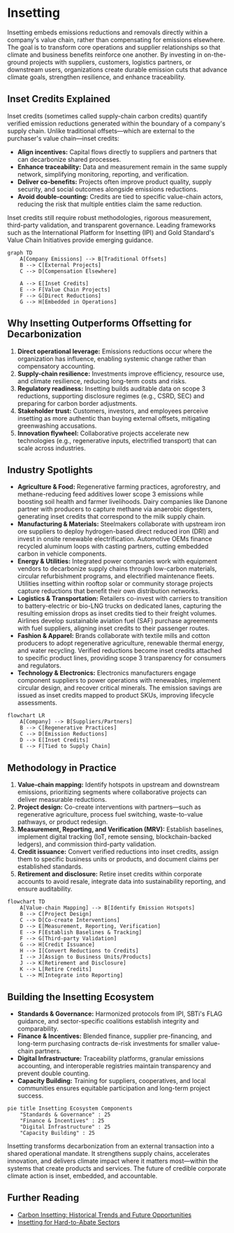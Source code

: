 # Insetting

Insetting embeds emissions reductions and removals directly within a company's value chain, rather than compensating for emissions elsewhere. The goal is to transform core operations and supplier relationships so that climate and business benefits reinforce one another. By investing in on-the-ground projects with suppliers, customers, logistics partners, or downstream users, organizations create durable emission cuts that advance climate goals, strengthen resilience, and enhance traceability.

## Inset Credits Explained

Inset credits (sometimes called supply-chain carbon credits) quantify verified emission reductions generated within the boundary of a company's supply chain. Unlike traditional offsets—which are external to the purchaser's value chain—inset credits:

- **Align incentives:** Capital flows directly to suppliers and partners that can decarbonize shared processes.
- **Enhance traceability:** Data and measurement remain in the same supply network, simplifying monitoring, reporting, and verification.
- **Deliver co-benefits:** Projects often improve product quality, supply security, and social outcomes alongside emissions reductions.
- **Avoid double-counting:** Credits are tied to specific value-chain actors, reducing the risk that multiple entities claim the same reduction.

Inset credits still require robust methodologies, rigorous measurement, third-party validation, and transparent governance. Leading frameworks such as the International Platform for Insetting (IPI) and Gold Standard's Value Chain Initiatives provide emerging guidance.

```mermaid
graph TD
    A[Company Emissions] --> B[Traditional Offsets]
    B --> C[External Projects]
    C --> D[Compensation Elsewhere]
    
    A --> E[Inset Credits]
    E --> F[Value Chain Projects]
    F --> G[Direct Reductions]
    G --> H[Embedded in Operations]
```

## Why Insetting Outperforms Offsetting for Decarbonization

1. **Direct operational leverage:** Emissions reductions occur where the organization has influence, enabling systemic change rather than compensatory accounting.
2. **Supply-chain resilience:** Investments improve efficiency, resource use, and climate resilience, reducing long-term costs and risks.
3. **Regulatory readiness:** Insetting builds auditable data on scope 3 reductions, supporting disclosure regimes (e.g., CSRD, SEC) and preparing for carbon border adjustments.
4. **Stakeholder trust:** Customers, investors, and employees perceive insetting as more authentic than buying external offsets, mitigating greenwashing accusations.
5. **Innovation flywheel:** Collaborative projects accelerate new technologies (e.g., regenerative inputs, electrified transport) that can scale across industries.

## Industry Spotlights

- **Agriculture & Food:** Regenerative farming practices, agroforestry, and methane-reducing feed additives lower scope 3 emissions while boosting soil health and farmer livelihoods. Dairy companies like Danone partner with producers to capture methane via anaerobic digesters, generating inset credits that correspond to the milk supply chain.
- **Manufacturing & Materials:** Steelmakers collaborate with upstream iron ore suppliers to deploy hydrogen-based direct reduced iron (DRI) and invest in onsite renewable electrification. Automotive OEMs finance recycled aluminum loops with casting partners, cutting embedded carbon in vehicle components.
- **Energy & Utilities:** Integrated power companies work with equipment vendors to decarbonize supply chains through low-carbon materials, circular refurbishment programs, and electrified maintenance fleets. Utilities insetting within rooftop solar or community storage projects capture reductions that benefit their own distribution networks.
- **Logistics & Transportation:** Retailers co-invest with carriers to transition to battery-electric or bio-LNG trucks on dedicated lanes, capturing the resulting emission drops as inset credits tied to their freight volumes. Airlines develop sustainable aviation fuel (SAF) purchase agreements with fuel suppliers, aligning inset credits to their passenger routes.
- **Fashion & Apparel:** Brands collaborate with textile mills and cotton producers to adopt regenerative agriculture, renewable thermal energy, and water recycling. Verified reductions become inset credits attached to specific product lines, providing scope 3 transparency for consumers and regulators.
- **Technology & Electronics:** Electronics manufacturers engage component suppliers to power operations with renewables, implement circular design, and recover critical minerals. The emission savings are issued as inset credits mapped to product SKUs, improving lifecycle assessments.

```mermaid
flowchart LR
    A[Company] --> B[Suppliers/Partners]
    B --> C[Regenerative Practices]
    C --> D[Emission Reductions]
    D --> E[Inset Credits]
    E --> F[Tied to Supply Chain]
```

## Methodology in Practice

1. **Value-chain mapping:** Identify hotspots in upstream and downstream emissions, prioritizing segments where collaborative projects can deliver measurable reductions.
2. **Project design:** Co-create interventions with partners—such as regenerative agriculture, process fuel switching, waste-to-value pathways, or product redesign.
3. **Measurement, Reporting, and Verification (MRV):** Establish baselines, implement digital tracking (IoT, remote sensing, blockchain-backed ledgers), and commission third-party validation.
4. **Credit issuance:** Convert verified reductions into inset credits, assign them to specific business units or products, and document claims per established standards.
5. **Retirement and disclosure:** Retire inset credits within corporate accounts to avoid resale, integrate data into sustainability reporting, and ensure auditability.

```mermaid
flowchart TD
    A[Value-chain Mapping] --> B[Identify Emission Hotspots]
    B --> C[Project Design]
    C --> D[Co-create Interventions]
    D --> E[Measurement, Reporting, Verification]
    E --> F[Establish Baselines & Tracking]
    F --> G[Third-party Validation]
    G --> H[Credit Issuance]
    H --> I[Convert Reductions to Credits]
    I --> J[Assign to Business Units/Products]
    J --> K[Retirement and Disclosure]
    K --> L[Retire Credits]
    L --> M[Integrate into Reporting]
```

## Building the Insetting Ecosystem

- **Standards & Governance:** Harmonized protocols from IPI, SBTi's FLAG guidance, and sector-specific coalitions establish integrity and comparability.
- **Finance & Incentives:** Blended finance, supplier pre-financing, and long-term purchasing contracts de-risk investments for smaller value-chain partners.
- **Digital Infrastructure:** Traceability platforms, granular emissions accounting, and interoperable registries maintain transparency and prevent double counting.
- **Capacity Building:** Training for suppliers, cooperatives, and local communities ensures equitable participation and long-term project success.

```mermaid
pie title Insetting Ecosystem Components
    "Standards & Governance" : 25
    "Finance & Incentives" : 25
    "Digital Infrastructure" : 25
    "Capacity Building" : 25
```

Insetting transforms decarbonization from an external transaction into a shared operational mandate. It strengthens supply chains, accelerates innovation, and delivers climate impact where it matters most—within the systems that create products and services. The future of credible corporate climate action is inset, embedded, and accountable.

## Further Reading

- [Carbon Insetting: Historical Trends and Future Opportunities](Insetting-Historical-Trends-and-Future-Opportunities.md)
- [Insetting for Hard-to-Abate Sectors](Insetting-Hard-to-Abate-Sectors.md)